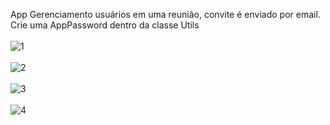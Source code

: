 App Gerenciamento usuários em uma reunião, convite é enviado por email.<br>
Crie uma AppPassword dentro da classe Utils
<br><br>
![1](https://user-images.githubusercontent.com/63150786/192662406-3229a0ab-7069-4ff0-9da7-ee34de8206b1.png)<br><br>
![2](https://user-images.githubusercontent.com/63150786/192662408-a98b916e-6888-4b09-99c8-28b5b3cd10e1.png)<br><br>
![3](https://user-images.githubusercontent.com/63150786/192662409-092014af-97e0-4915-a851-743a67ed72d5.png)<br><br>
![4](https://user-images.githubusercontent.com/63150786/192662402-5d4715d4-5295-4674-ac44-f76c72ed7fa0.png)<br><br>


